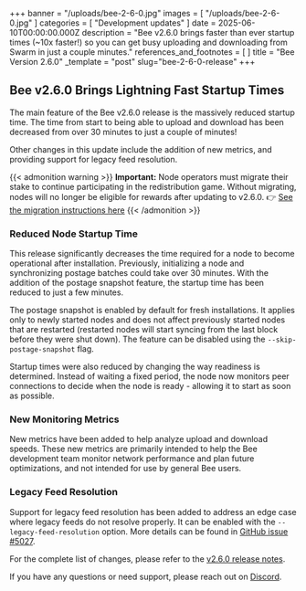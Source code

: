 +++
banner = "/uploads/bee-2-6-0.jpg"
images = [ "/uploads/bee-2-6-0.jpg" ]
categories = [ "Development updates" ]
date = 2025-06-10T00:00:00.000Z
description = "Bee v2.6.0 brings faster than ever startup times (~10x faster!) so you can get busy uploading and downloading from Swarm in just a couple minutes."
references_and_footnotes = [ ]
title = "Bee Version 2.6.0"
_template = "post"
slug="bee-2-6-0-release"
+++


## Bee v2.6.0 Brings Lightning Fast Startup Times  

The main feature of the Bee v2.6.0 release is the massively reduced startup time. The time from start to being able to upload and download has been decreased from over 30 minutes to just a couple of minutes!

Other changes in this update include the addition of new metrics, and providing support for legacy feed resolution.

{{< admonition warning >}}
**Important:** Node operators must migrate their stake to continue participating in the redistribution game. Without migrating, nodes will no longer be eligible for rewards after updating to v2.6.0.
👉 [See the migration instructions here](https://docs.ethswarm.org/docs/bee/working-with-bee/staking/#stake-migration)
{{< /admonition >}}

### Reduced Node Startup Time

This release significantly decreases the time required for a node to become operational after installation. Previously, initializing a node and synchronizing postage batches could take over 30 minutes. With the addition of the postage snapshot feature, the startup time has been reduced to just a few minutes.

The postage snapshot is enabled by default for fresh installations. It applies only to newly started nodes and does not affect previously started nodes that are restarted (restarted nodes will start syncing from the last block before they were shut down). The feature can be disabled using the `--skip-postage-snapshot` flag.

Startup times were also reduced by changing the way readiness is determined. Instead of waiting a fixed period, the node now monitors peer connections to decide when the node is ready - allowing it to start as soon as possible.

### New Monitoring Metrics

New metrics have been added to help analyze upload and download speeds. These new metrics are primarily intended to help the Bee development team monitor network performance and plan future optimizations, and not intended for use by general Bee users.

### Legacy Feed Resolution

Support for legacy feed resolution has been added to address an edge case where legacy feeds do not resolve properly. It can be enabled with the `--legacy-feed-resolution` option. More details can be found in [GitHub issue #5027](https://github.com/ethersphere/bee/issues/5027).

For the complete list of changes, please refer to the [v2.6.0 release notes](https://github.com/ethersphere/bee/releases/tag/v2.6.0).

If you have any questions or need support, please reach out on [Discord](https://discord.gg/kHRyMNpw7t).
